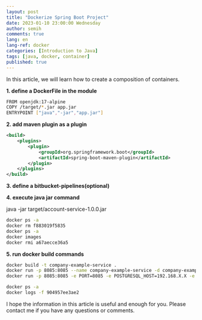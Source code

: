```yaml
---
layout: post
title: "Dockerize Spring Boot Project"
date: 2023-01-10 23:00:00 Wednesday
author: semih
comments: true
lang: en
lang-ref: docker
categories: [Introduction to Java]
tags: [java, docker, container]
published: true
---
```

In this article, we will learn how to create a composition of containers.

**1. define a DockerFile in the module**

```bash
FROM openjdk:17-alpine
COPY /target/*.jar app.jar
ENTRYPOINT ["java","-jar","app.jar"]
```

**2. add maven plugin as a plugin**
```xml
<build>
    <plugins>
        <plugin>
            <groupId>org.springframework.boot</groupId>
            <artifactId>spring-boot-maven-plugin</artifactId>
        </plugin>
    </plugins>
</build>
```

**3. define a bitbucket-pipelines(optional)**

**4. execute java jar command**
   
java -jar target/account-service-1.0.0.jar

```bash
docker ps -a
docker rm f883019f5835   
docker ps -a    
docker images      
docker rmi a67aecce36a5
```

**5. run docker build commands**

```bash
docker build -t company-example-service .
docker run -p 8085:8085 --name company-example-service -d company-example-service
docker run -p 8085:8085 -e PORT=8085 -e POSTGRESQL_HOST=192.168.X.X -e POSTGRESQL_PORT=5432 -e POSTGRESQL_DB_NAME=exampleDb -e POSTGRESQL_USER=postgres -e POSTGRESQL_PASSWORD=postgres --name company-example-service -d company-example-service

docker ps -a      
docker logs -f 904957ee3ae2
```

I hope the information in this article is useful and enough for you. Please contact me if you have any questions or comments.